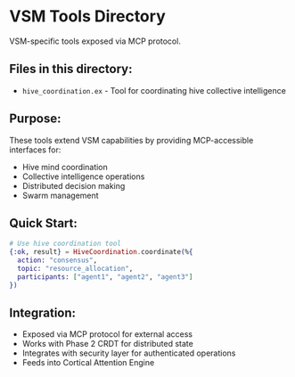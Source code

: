 # VSM Tools Directory

VSM-specific tools exposed via MCP protocol.

## Files in this directory:

- `hive_coordination.ex` - Tool for coordinating hive collective intelligence

## Purpose:
These tools extend VSM capabilities by providing MCP-accessible interfaces for:
- Hive mind coordination
- Collective intelligence operations
- Distributed decision making
- Swarm management

## Quick Start:
```elixir
# Use hive coordination tool
{:ok, result} = HiveCoordination.coordinate(%{
  action: "consensus",
  topic: "resource_allocation",
  participants: ["agent1", "agent2", "agent3"]
})
```

## Integration:
- Exposed via MCP protocol for external access
- Works with Phase 2 CRDT for distributed state
- Integrates with security layer for authenticated operations
- Feeds into Cortical Attention Engine